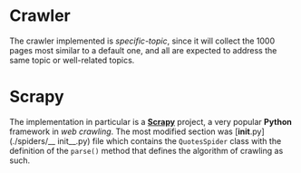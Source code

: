 # Crawler


The crawler implemented is *specific-topic*, since it will collect the 1000 pages most similar to a default one, and all are expected to address the same topic or well-related topics. 

# Scrapy

The implementation in particular is a [**Scrapy**](https://scrapy.org/) project, a very popular **Python** framework in *web crawling*.
The most modified section was [__init__.py](./spiders/__ init__.py) file which contains the `QuotesSpider` class with the definition of the `parse()` method that defines the algorithm of crawling as such.


